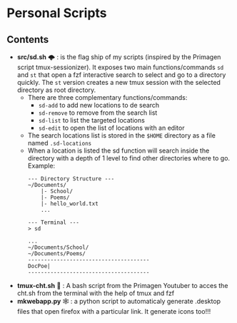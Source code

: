 # Personal Scripts
## Contents
- **src/sd.sh** 🌩️ : is the flag ship of my scripts (inspired by the Primagen script tmux-sessionizer). It exposes two main functions/commands `sd` and `st` that open a fzf interactive search
to select and go to a directory quickly. The `st` version creates a new tmux session with the selected directory as root directory.
  - There are three complementary functions/commands:
      - `sd-add` to add new locations to de search
      - `sd-remove` to remove from the search list
      - `sd-list` to list the targeted locations
      - `sd-edit` to open the list of locations with an editor
  - The search locations list is stored in the `$HOME` directory as a file named `.sd-locations`
  - When a location is listed the sd function will search inside the directory with a depth of 1 level to find other directories where to go.
    Example:
    ```
    --- Directory Structure ---
    ~/Documents/
        |- School/
        |- Poems/
        |- hello_world.txt
        ...

    --- Terminal ---
    > sd

    ...
    ~/Documents/School/
    ~/Documents/Poems/
    --------------------------------------
    DocPoe|
    --------------------------------------
    ```
- **tmux-cht.sh** 📑 : A bash script from the Primagen Youtuber to acces the cht.sh from the terminal with the help of
tmux and fzf
- **mkwebapp.py** 🕸️ : a python script to automaticaly generate .desktop files that open firefox with a particular link. It generate icons too!!!
